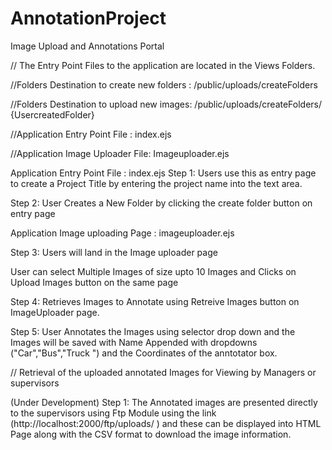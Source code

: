 # AnnotationProject
Image Upload and Annotations Portal

// The Entry Point Files to the application are located in the Views Folders. 

//Folders Destination to create new folders : /public/uploads/createFolders

//Folders Destination to upload new images: /public/uploads/createFolders/ {UsercreatedFolder}

//Application Entry Point File : index.ejs

//Application Image Uploader File: Imageuploader.ejs


Application Entry Point File : index.ejs
Step 1: Users use this as entry page to create a Project Title by entering the project name into the text area. 

Step 2: User Creates a New Folder by clicking the create folder button on entry page 

Application Image uploading Page : imageuploader.ejs

Step 3: Users will land in the Image uploader page 

User can select Multiple Images of size upto 10 Images and Clicks on Upload Images button on the same page

Step 4: Retrieves Images to Annotate using Retreive Images button on ImageUploader page. 

Step 5: User Annotates the Images using selector drop down and the Images will be saved with Name Appended with dropdowns ("Car","Bus","Truck ") and the Coordinates of the anntotator box. 

// Retrieval of the uploaded annotated Images for Viewing by Managers or supervisors

(Under Development)
Step 1: The Annotated images are presented directly to the supervisors using Ftp Module using the link (http://localhost:2000/ftp/uploads/ ) and these can be displayed into HTML Page along with the CSV format to download the image information. 


